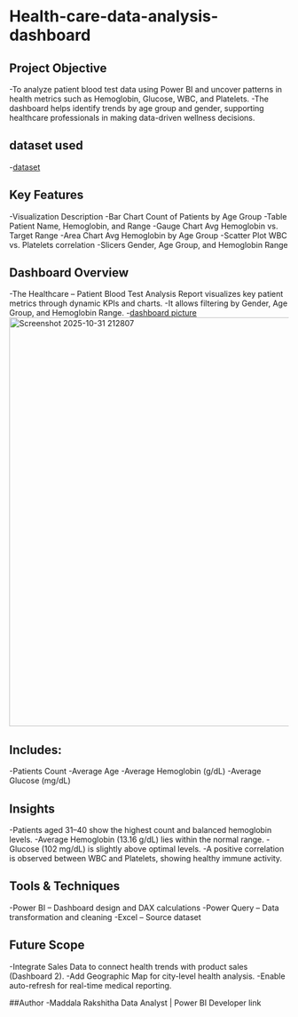 # Health-care-data-analysis-dashboard
## Project Objective
-To analyze patient blood test data using Power BI and uncover patterns in health metrics such as Hemoglobin, Glucose, WBC, and Platelets.
-The dashboard helps identify trends by age group and gender, supporting healthcare professionals in making data-driven wellness decisions.

## dataset used
-<a href="http://github.com/RakshithaMaddala/Health-care-data-analysis-dashboard/blob/main/Patient_Blood_Test.xlsx">dataset</a>

## Key Features
-Visualization	Description
-Bar Chart	Count of Patients by Age Group
-Table	Patient Name, Hemoglobin, and Range
-Gauge Chart	Avg Hemoglobin vs. Target Range
-Area Chart	Avg Hemoglobin by Age Group
-Scatter Plot	WBC vs. Platelets correlation
-Slicers	Gender, Age Group, and Hemoglobin Range

## Dashboard Overview
-The Healthcare – Patient Blood Test Analysis Report visualizes key patient metrics through dynamic KPIs and charts.
-It allows filtering by Gender, Age Group, and Hemoglobin Range.
-<a href="">dashboard picture</a>
<img width="1312" height="736" alt="Screenshot 2025-10-31 212807" src="https://github.com/user-attachments/assets/19b9b8d8-0962-4a07-830a-8ce56f62a2b3" />


## Includes:
 -Patients Count
 -Average Age
 -Average Hemoglobin (g/dL)
 -Average Glucose (mg/dL)

## Insights
-Patients aged 31–40 show the highest count and balanced hemoglobin levels.
-Average Hemoglobin (13.16 g/dL) lies within the normal range.
-Glucose (102 mg/dL) is slightly above optimal levels.
-A positive correlation is observed between WBC and Platelets, showing healthy immune activity.

## Tools & Techniques
-Power BI – Dashboard design and DAX calculations
-Power Query – Data transformation and cleaning
-Excel – Source dataset

## Future Scope
-Integrate Sales Data to connect health trends with product sales (Dashboard 2).
-Add Geographic Map for city-level health analysis. 
-Enable auto-refresh for real-time medical reporting.

##Author
-Maddala Rakshitha
Data Analyst | Power BI Developer
link
